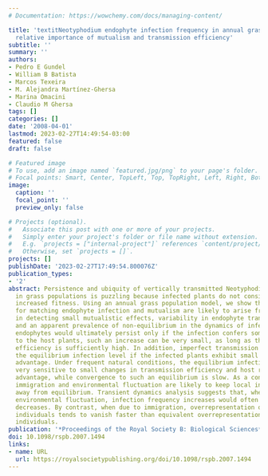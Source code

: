 ```yaml
---
# Documentation: https://wowchemy.com/docs/managing-content/

title: 'textitNeotyphodium endophyte infection frequency in annual grass populations:
  relative importance of mutualism and transmission efficiency'
subtitle: ''
summary: ''
authors:
- Pedro E Gundel
- William B Batista
- Marcos Texeira
- M. Alejandra Martínez-Ghersa
- Marina Omacini
- Claudio M Ghersa
tags: []
categories: []
date: '2008-04-01'
lastmod: 2023-02-27T14:49:54-03:00
featured: false
draft: false

# Featured image
# To use, add an image named `featured.jpg/png` to your page's folder.
# Focal points: Smart, Center, TopLeft, Top, TopRight, Left, Right, BottomLeft, Bottom, BottomRight.
image:
  caption: ''
  focal_point: ''
  preview_only: false

# Projects (optional).
#   Associate this post with one or more of your projects.
#   Simply enter your project's folder or file name without extension.
#   E.g. `projects = ["internal-project"]` references `content/project/deep-learning/index.md`.
#   Otherwise, set `projects = []`.
projects: []
publishDate: '2023-02-27T17:49:54.800076Z'
publication_types:
- '2'
abstract: Persistence and ubiquity of vertically transmitted Neotyphodium endophytes
  in grass populations is puzzling because infected plants do not consistently exhibit
  increased fitness. Using an annual grass population model, we show that the problems
  for matching endophyte infection and mutualism are likely to arise from difficulties
  in detecting small mutualistic effects, variability in endophyte transmission efficiency
  and an apparent prevalence of non-equilibrium in the dynamics of infection. Although
  endophytes would ultimately persist only if the infection confers some fitness increase
  to the host plants, such an increase can be very small, as long as the transmission
  efficiency is sufficiently high. In addition, imperfect transmission limits effectively
  the equilibrium infection level if the infected plants exhibit small or large reproductive
  advantage. Under frequent natural conditions, the equilibrium infection level is
  very sensitive to small changes in transmission efficiency and host reproductive
  advantage, while convergence to such an equilibrium is slow. As a consequence, seed
  immigration and environmental fluctuation are likely to keep local infection levels
  away from equilibrium. Transient dynamics analysis suggests that, when driven by
  environmental fluctuation, infection frequency increases would often be larger than
  decreases. By contrast, when due to immigration, overrepresentation of infected
  individuals tends to vanish faster than equivalent overrepresentation of non-infected
  individuals.
publication: '*Proceedings of the Royal Society B: Biological Sciences*'
doi: 10.1098/rspb.2007.1494
links:
- name: URL
  url: https://royalsocietypublishing.org/doi/10.1098/rspb.2007.1494
---
```

